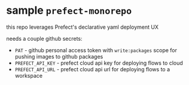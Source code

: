 # sample `prefect-monorepo`

this repo leverages Prefect's declarative yaml deployment UX


needs a couple github secrets:
- `PAT` - github personal access token with `write:packages` scope for pushing images to github packages
- `PREFECT_API_KEY` - prefect cloud api key for deploying flows to cloud
- `PREFECT_API_URL` - prefect cloud api url for deploying flows to a workspace
